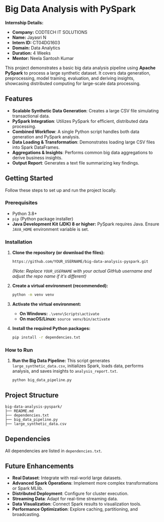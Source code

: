 # Big Data Analysis with PySpark

**Internship Details:**
* **Company:** CODTECH IT SOLUTIONS
* **Name:** Jayasri N
* **Intern ID:** CT04DG1603
* **Domain:** Data Analytics
* **Duration:** 4 Weeks
* **Mentor:** Neela Santosh Kumar

This project demonstrates a basic big data analysis pipeline using **Apache PySpark** to process a large synthetic dataset. It covers data generation, preprocessing, model training, evaluation, and deriving insights, showcasing distributed computing for large-scale data processing.

## Features

* **Scalable Synthetic Data Generation**: Creates a large CSV file simulating transactional data.
* **PySpark Integration**: Utilizes PySpark for efficient, distributed data processing.
* **Combined Workflow**: A single Python script handles both data generation and PySpark analysis.
* **Data Loading & Transformation**: Demonstrates loading large CSV files into Spark DataFrames.
* **Aggregations & Insights**: Performs common big data aggregations to derive business insights.
* **Output Report**: Generates a text file summarizing key findings.

## Getting Started

Follow these steps to set up and run the project locally.

### Prerequisites

* Python 3.8+
* `pip` (Python package installer)
* **Java Development Kit (JDK) 8 or higher:** PySpark requires Java. Ensure `JAVA_HOME` environment variable is set.

### Installation

1.  **Clone the repository (or download the files):**
    ```bash
    https://github.com/YOUR_USERNAME/big-data-analysis-pyspark.git
    
    ```
    *(Note: Replace `YOUR_USERNAME` with your actual GitHub username and adjust the repo name if it's different)*

2.  **Create a virtual environment (recommended):**
    ```bash
    python -m venv venv
    ```

3.  **Activate the virtual environment:**
    * **On Windows:** `.\venv\Scripts\activate`
    * **On macOS/Linux:** `source venv/bin/activate`

4.  **Install the required Python packages:**
    ```bash
    pip install -r dependencies.txt
    ```

### How to Run

1.  **Run the Big Data Pipeline:**
    This script generates `large_synthetic_data.csv`, initializes Spark, loads data, performs analysis, and saves insights to `analysis_report.txt`.
    ```bash
    python big_data_pipeline.py
    ```

## Project Structure
```
big-data-analysis-pyspark/
├── README.md
├── dependencies.txt           
├── big_data_pipeline.py       
├── large_synthetic_data.csv
```
## Dependencies

All dependencies are listed in `dependencies.txt`.

## Future Enhancements

* **Real Dataset**: Integrate with real-world large datasets.
* **Advanced Spark Operations**: Implement more complex transformations or Spark MLlib.
* **Distributed Deployment**: Configure for cluster execution.
* **Streaming Data**: Adapt for real-time streaming data.
* **Data Visualization**: Connect Spark results to visualization tools.
* **Performance Optimization**: Explore caching, partitioning, and broadcasting.

